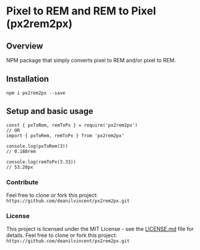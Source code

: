 # Pixel to REM and REM to Pixel (px2rem2px)

## Overview

NPM package that simply converts pixel to REM and/or pixel to REM.

## Installation

```
npm i px2rem2px --save
```

## Setup and basic usage

```
const { pxToRem, remToPx } = require('px2rem2px')
// OR
import { pxToRem, remToPx } from 'px2rem2px'

console.log(pxToRem(3))
// 0.188rem

console.log(remToPx(3.33))
// 53.28px
```

### Contribute

Feel free to clone or fork this project:  `https://github.com/deanilvincent/px2rem2px.git`

### License

This project is licensed under the MIT License - see the [LICENSE.md](https://github.com/deanilvincent/px2rem2px/blob/main/LICENSE) file for details.
Feel free to clone or fork this project:  `https://github.com/deanilvincent/px2rem2px.git`